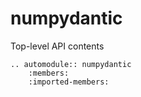 # numpydantic

Top-level API contents

```{eval-rst}
.. automodule:: numpydantic
    :members:
    :imported-members:
``` 